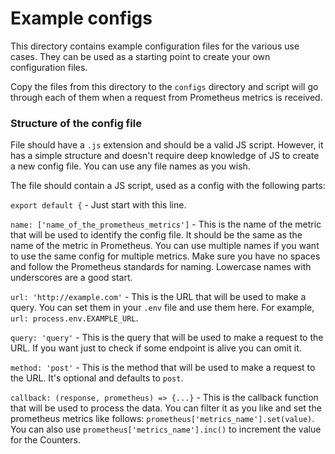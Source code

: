 # Example configs

This directory contains example configuration files for the various use cases.
They can be used as a starting point to create your own configuration files.

Copy the files from this directory to the `configs` directory and script will go through each of them when a request from Prometheus metrics is received.

### Structure of the config file
File should have a `.js` extension and should be a valid JS script. However, it has a simple structure and doesn't require deep knowledge of JS to create a new config file.
You can use any file names as you wish.

The file should contain a JS script, used as a config with the following parts:

`export default {` - Just start with this line.

`name: ['name_of_the_prometheus_metrics']` - This is the name of the metric that will be used to identify the config file. It should be the same as the name of the metric in Prometheus. You can use multiple names if you want to use the same config for multiple metrics. Make sure you have no spaces and follow the Prometheus standards for naming. Lowercase names with underscores are a good start.

`url: 'http://example.com'` - This is the URL that will be used to make a query. You can set them in your `.env` file and use them here. For example, `url: process.env.EXAMPLE_URL`.

`query: 'query'` - This is the query that will be used to make a request to the URL. If you want just to check if some endpoint is alive you can omit it.

`method: 'post'` - This is the method that will be used to make a request to the URL. It's optional and defaults to `post`.

`callback: (response, prometheus) => {...}` - This is the callback function that will be used to process the data. You can filter it as you like and set the prometheus metrics like follows: `prometheus['metrics_name'].set(value)`. You can also use `prometheus['metrics_name'].inc()` to increment the value for the Counters.
